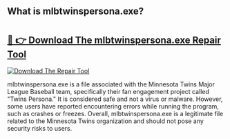 ## What is mlbtwinspersona.exe? 

# <h2><a href="https://exedetect.com/download.php?mlbtwinspersona.exe">🔗 👉 Download The mlbtwinspersona.exe Repair Tool</a></h2>

[![Download The Repair Tool](https://exedetect.com/download-button.jpg)](https://exedetect.com/download.php?mlbtwinspersona.exe)

mlbtwinspersona.exe is a file associated with the Minnesota Twins Major League Baseball team, specifically their fan engagement project called "Twins Persona." It is considered safe and not a virus or malware. However, some users have reported encountering errors while running the program, such as crashes or freezes. Overall, mlbtwinspersona.exe is a legitimate file related to the Minnesota Twins organization and should not pose any security risks to users.